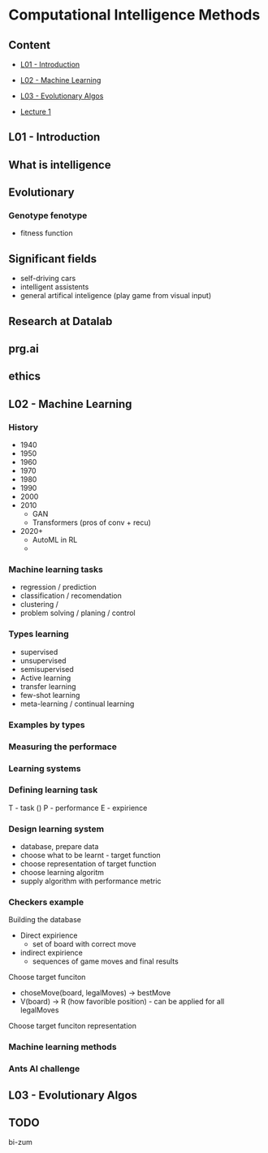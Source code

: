 # Computational Intelligence Methods

## Content

- [L01 - Introduction](#l01---introduction)
- [L02 - Machine Learning](#l02---machine-learning)
- [L03 - Evolutionary Algos](#l02---evolutionary-algos)

- [Lecture 1](#lecture-1)

## L01 - Introduction

## What is intelligence

## Evolutionary

### Genotype fenotype

- fitness function

## Significant fields

- self-driving cars
- intelligent assistents
- general artifical inteligence (play game from visual input)

## Research at Datalab

## prg.ai

## ethics




## L02 - Machine Learning

### **History**
- 1940
- 1950
- 1960
- 1970
- 1980
- 1990
- 2000
- 2010
    + GAN
    + Transformers (pros of conv + recu)
- 2020+
    + AutoML in RL
    + 

### **Machine learning tasks**

- regression / prediction
- classification / recomendation
- clustering / 
- problem solving / planing / control

### Types learning

- supervised
- unsupervised
- semisupervised
- Active learning
- transfer learning
- few-shot learning
- meta-learning / continual learning

### Examples by types

### Measuring the performace

### **Learning systems**

### Defining learning task

T - task ()
P - performance
E - expirience

### Design learning system

- database, prepare data
- choose what to be learnt - target function
- choose representation of target function
- choose learning algoritm
- supply algorithm with performance metric

### **Checkers example**

Building the database
- Direct expirience
    + set of board with correct move
- indirect expirience
    + sequences of game moves and final results

Choose target funciton
- choseMove(board, legalMoves) -> bestMove
- V(board) -> R (how favorible position) - can be applied for all legalMoves

Choose target funciton representation

### **Machine learning methods**





### **Ants AI challenge**

## L03 - Evolutionary Algos

## TODO

bi-zum